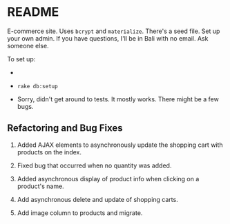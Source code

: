 # README

E-commerce site. Uses `bcrypt` and `materialize`. There's a seed file. Set up your own admin. If you have questions, I'll be in Bali with no email. Ask someone else.

To set up:

*

* `rake db:setup`

* Sorry, didn't get around to tests. It mostly works. There might be a few bugs.

## Refactoring and Bug Fixes

1. Added AJAX elements to asynchronously update the shopping cart with products on the index.

2. Fixed bug that occurred when no quantity was added.

3. Added asynchronous display of product info when clicking on a product's name.

4. Add asynchronous delete and update of shopping carts.

5. Add image column to products and migrate.
